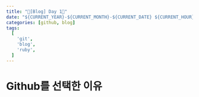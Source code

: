 ```yaml
---
title: "🌱[Blog] Day 1🌱"
date: "${CURRENT_YEAR}-${CURRENT_MONTH}-${CURRENT_DATE} ${CURRENT_HOUR}:${CURRENT_MINUTE}:${CURRENT_SECOND}" +09:00
categories: [github, blog]
tags:
  [
    'git',
    'blog',
    'ruby',
  ]
---
```

# Github를 선택한 이유
